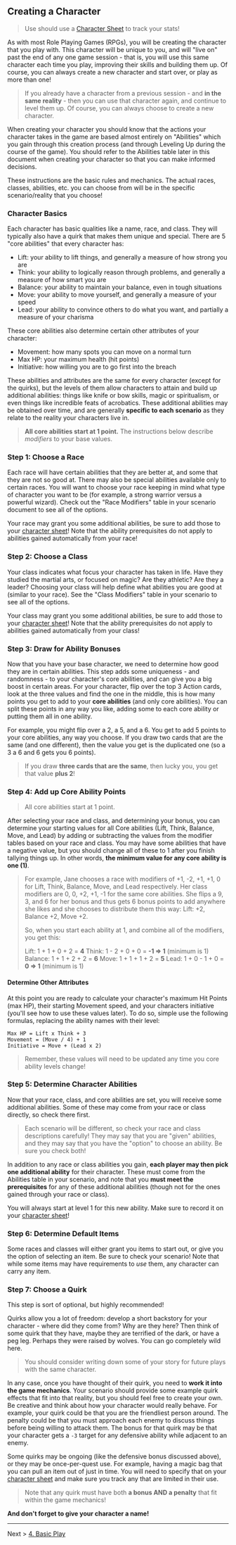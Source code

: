 ## Creating a Character

> Use should use a [Character Sheet](guides/P52-character-sheet.pdf) to track your stats!

As with most Role Playing Games (RPGs), you will be creating the character that you play with. This character will be unique to you, and will "live on" past the end of any one game session - that is, you will use this same character each time you play, improving their skills and building them up. Of course, you can always create a new character and start over, or play as more than one!

> If you already have a character from a previous session - and **in the same reality** - then you can use that character again, and continue to level them up. Of course, you can always choose to create a new character.

When creating your character you should know that the actions your character takes in the game are based almost entirely on "Abilities" which you gain through this creation process (and through Leveling Up during the course of the game). You should refer to the Abilities table later in this document when creating your character so that you can make informed decisions.

These instructions are the basic rules and mechanics. The actual races, classes, abilities, etc. you can choose from will be in the specific scenario/reality that you choose!

### Character Basics

Each character has basic qualities like a name, race, and class. They will typically also have a quirk that makes them unique and special. There are 5 "core abilities" that every character has:

* Lift: your ability to lift things, and generally a measure of how strong you are
* Think: your ability to logically reason through problems, and generally a measure of how smart you are
* Balance: your ability to maintain your balance, even in tough situations
* Move: your ability to move yourself, and generally a measure of your speed
* Lead: your ability to convince others to do what you want, and partially a measure of your charisma

These core abilities also determine certain other attributes of your character:

* Movement: how many spots you can move on a normal turn
* Max HP: your maximum health (hit points)
* Initiative: how willing you are to go first into the breach

These abilities and attributes are the same for every character (except for the quirks), but the levels of them allow characters to attain and build up additional abilities: things like knife or bow skills, magic or spiritualism, or even things like incredible feats of acrobatics. These additional abilities may be obtained over time, and are generally **specific to each scenario** as they relate to the reality your characters live in.

> **All core abilities start at 1 point.** The instructions below describe _modifiers_ to your base values.

### Step 1: Choose a Race

Each race will have certain abilities that they are better at, and some that they are not so good at. There may also be special abilities available only to certain races. You will want to choose your race keeping in mind what type of character you want to be (for example, a strong warrior versus a powerful wizard). Check out the "Race Modifiers" table in your scenario document to see all of the options.

Your race may grant you some additional abilities, be sure to add those to your [character sheet](guides/P52-character-sheet.pdf)! Note that the ability prerequisites do not apply to abilities gained automatically from your race!

### Step 2: Choose a Class

Your class indicates what focus your character has taken in life. Have they studied the martial arts, or focused on magic? Are they athletic? Are they a leader? Choosing your class will help define what abilities you are good at (similar to your race). 
See the "Class Modifiers" table in your scenario to see all of the options.

Your class may grant you some additional abilities, be sure to add those to your [character sheet](guides/P52-character-sheet.pdf)! Note that the ability prerequisites do not apply to abilities gained automatically from your class!

### Step 3: Draw for Ability Bonuses

Now that you have your base character, we need to determine how good they are in certain abilities. This step adds some uniqueness - and randomness - to your character's core abilities, and can give you a big boost in certain areas. For your character, flip over the top 3 Action cards, look at the three values and find the one in the middle, this is how many points you get to add to your **core abilities** (and only core abilities). You can split these points in any way you like, adding some to each core ability or putting them all in one ability.

For example, you might flip over a 2, a 5, and a 6. You get to add 5 points to your core abilities, any way you choose. If you draw two cards that are the same (and one different), then the value you get is the duplicated one (so a 3 a 6 and 6 gets you 6 points).

> If you draw **three cards that are the same**, then lucky you, you get that value **plus 2**!

### Step 4: Add up Core Ability Points

> All core abilities start at 1 point.

After selecting your race and class, and determining your bonus, you can determine your starting values for all Core abilities (Lift, Think, Balance, Move, and Lead) by adding or subtracting the values from the modifier tables based on your race and class. You may have some abilities that have a negative value, but you should change all of these to 1 after you finish tallying things up. In other words, **the minimum value for any core ability is one (1)**.

> For example, Jane chooses a race with modifiers of +1, -2, +1, +1, 0 for Lift, Think, Balance, Move, and Lead respectively. Her class modifiers are 0, 0, +2, +1, -1 for the same core abilities. She flips a 9, 3, and 6 for her bonus and thus gets 6 bonus points to add anywhere she likes and she chooses to distribute them this way: Lift: +2, Balance +2, Move +2.
> 
> So, when you start each ability at 1, and combine all of the modifiers, you get this:
> 
> Lift: 1 + 1 + 0 + 2 = **4**
> Think: 1 - 2 + 0 + 0 = **-1 => 1** (minimum is 1)
> Balance: 1 + 1 + 2 + 2 = **6**
> Move: 1 + 1 + 1 + 2 = **5**
> Lead: 1 + 0 - 1 + 0 = **0 => 1** (minimum is 1)

#### Determine Other Attributes

At this point you are ready to calculate your character's maximum Hit Points (max HP), their starting Movement speed, and your characters initiative (you'll see how to use these values later). To do so, simple use the following formulas, replacing the ability names with their level:

```
Max HP = Lift x Think + 3
Movement = (Move / 4) + 1
Initiative = Move + (Lead x 2)
```

> Remember, these values will need to be updated any time you core ability levels change!

### Step 5: Determine Character Abilities

Now that your race, class, and core abilities are set, you will receive some additional abilities. Some of these may come from your race or class directly, so check there first.

> Each scenario will be different, so check your race and class descriptions carefully! They may say that you are "given" abilities, and they may say that you have the "option" to choose an ability. Be sure you check both!

In addition to any race or class abilities you gain, **each player may then pick one additional ability** for their character. These must come from the Abilities table in your scenario, and note that you **must meet the prerequisites** for any of these additional abilities (though not for the ones gained through your race or class).

You will always start at level 1 for this new ability. Make sure to record it on your [character sheet](guides/P52-character-sheet.pdf)!

### Step 6: Determine Default Items

Some races and classes will either grant you items to start out, or give you the option of selecting an item. Be sure to check your scenario! Note that while some items may have requirements to _use_ them, any character can carry any item.

### Step 7: Choose a Quirk

This step is sort of optional, but highly recommended!

Quirks allow you a lot of freedom: develop a short backstory for your character - where did they come from? Why are they here? Then think of some quirk that they have, maybe they are terrified of the dark, or have a peg leg. Perhaps they were raised by wolves. You can go completely wild here.

> You should consider writing down some of your story for future plays with the same character.

In any case, once you have thought of their quirk, you need to **work it into the game mechanics**. Your scenario should provide some example quirk effects that fit into that reality, but you should feel free to create your own. Be creative and think about how your character would really behave. For example, your quirk could be that you are the friendliest person around. The penalty could be that you must approach each enemy to discuss things before being willing to attack them. The bonus for that quirk may be that your character gets a `-3` target for any defensive ability while adjacent to an enemy.

Some quirks may be ongoing (like the defensive bonus discussed above), or they may be once-per-quest use. For example, having a magic bag that you can pull an item out of just in time. You will need to specify that on your [character sheet](guides/P52-character-sheet.pdf) and make sure you track any that are limited in their use.

> Note that any quirk must have both **a bonus AND a penalty** that fit within the game mechanics!

**And don't forget to give your character a name!**

---

Next > [4. Basic Play](04_basic_play.md)
